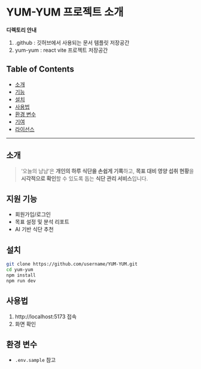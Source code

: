 # YUM-YUM 프로젝트 소개

**디렉토리 안내**

1. .github : 깃허브에서 사용되는 문서 템플릿 저장공간
2. yum-yum : react vite 프로젝트 저장공간

## Table of Contents

- [소개](#소개)
- [기능](#기능)
- [설치](#설치)
- [사용법](#사용법)
- [환경 변수](#환경-변수)
- [기여](#기여)
- [라이선스](#라이선스)

---

## 소개

> ‘오늘의 냠냠’은 **개인의 하루 식단을 손쉽게 기록**하고, **목표 대비 영양 섭취 현황**을 **시각적으로 확인**할 수 있도록 돕는 **식단 관리 서비스**입니다.

## 지원 기능

- 회원가입/로그인
- 목표 설정 및 분석 리포트
- AI 기반 식단 추천

## 설치

```bash
git clone https://github.com/username/YUM-YUM.git
cd yum-yum
npm install
npm run dev
```

## 사용법

1. http://localhost:5173 접속
2. 화면 확인

## 환경 변수

- `.env.sample` 참고
